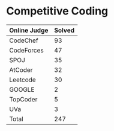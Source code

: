 # Competitive Coding
|Online Judge|Solved|
|------ | ------|
|CodeChef | 93 |  
|CodeForces | 47 |  
|SPOJ | 35 |  
|AtCoder | 32 |  
|Leetcode | 30 |  
|GOOGLE | 2 |  
|TopCoder | 5 |  
|UVa | 3 |  
|Total | 247 |